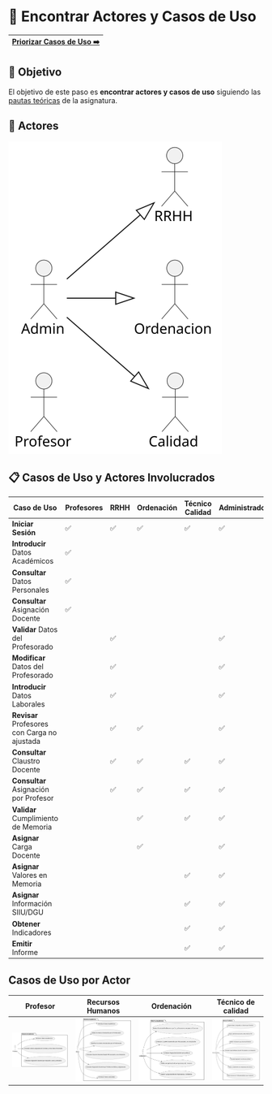 # 📝 Encontrar Actores y Casos de Uso

[Priorizar Casos de Uso ➡️](PriorizarCasosDeUso.md) |
|--:|

## 🎯 **Objetivo**

El objetivo de este paso es **encontrar actores y casos de uso** siguiendo las [pautas teóricas](https://github.com/mmasias/IdSw1/blob/main/temario/contenidos/CdU.eAyCdU.md#c%C3%B3mo) de la asignatura.

## 👥 **Actores**  

![DiagramaDeActores](/images/modelosUML/CdU/Individuales/Actores.svg) 

 
 

## 📋 **Casos de Uso y Actores Involucrados**

| Caso de Uso                                  | Profesores | RRHH | Ordenación | Técnico Calidad | Administrador |
|----------------------------------------------|------------|------|------------|-----------------|---------------|
| **Iniciar Sesión**                           | ✅         | ✅  | ✅         | ✅              | ✅           |
| **Introducir** Datos Académicos              | ✅         |      |            |                 |               |
| **Consultar** Datos Personales               | ✅         |      |            |                 |               |
| **Consultar** Asignación Docente             | ✅         |      |            |                 |               |
| **Validar** Datos del Profesorado            |            | ✅   |            |                 | ✅            |
| **Modificar** Datos del Profesorado          |            | ✅   |            |                 | ✅            |
| **Introducir** Datos Laborales               |            | ✅   |            |                 | ✅            |
| **Revisar** Profesores con Carga no ajustada |            | ✅   | ✅         |                 | ✅           |
| **Consultar** Claustro Docente               |            | ✅   | ✅         | ✅              | ✅           |
| **Consultar** Asignación por Profesor        |            | ✅   | ✅         | ✅              | ✅           |
| **Validar** Cumplimiento de Memoria          |            |      | ✅         | ✅              | ✅           |
| **Asignar** Carga Docente                    |            |      | ✅         |                 | ✅            |
| **Asignar** Valores en Memoria               |            |      |            | ✅              | ✅            |
| **Asignar** Información SIIU/DGU             |            |      |            | ✅              | ✅            |
| **Obtener** Indicadores                      |            |      |            | ✅              | ✅            |
| **Emitir** Informe                           |            |      |            | ✅              | ✅            |

## Casos de Uso por Actor

| Profesor | Recursos Humanos | Ordenación | Técnico de calidad |
|----------|------------------|------------|--------------------|
| ![Diagrama Profesor](/images/modelosUML/CdU/EstructurarCasosDeUso/profesor.svg) | ![Diagrama Recursos Humanos](/images/modelosUML/CdU/EstructurarCasosDeUso/RRHH.svg) | ![Diagrama Ordenacion](/images/modelosUML/CdU/EstructurarCasosDeUso/Ordenacion.svg) | ![Diagrama Tecnico de Calidad](/images/modelosUML/CdU/EstructurarCasosDeUso/TecnicoCalidad.svg) |